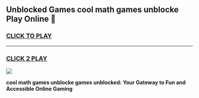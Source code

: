 
## Unblocked Games cool math games unblocke Play Online 👋
<h3>
<a href="https://news.freeplayer.one?title=cool_math_games_unblocke&ref=17F">CLICK TO PLAY</a></h3>
<hr>

<h3>
<a href="https://news.freeplayer.one?title=cool_math_games_unblocke&ref=17F">CLICK 2 PLAY</a>
  
</h3>

<a href="https://news.freeplayer.one?title=cool_math_games_unblocke&ref=17F/"><img src="https://clearcache.store/games.png"></a>


**cool math games unblocke games unblocked: Your Gateway to Fun and Accessible Online Gaming**
